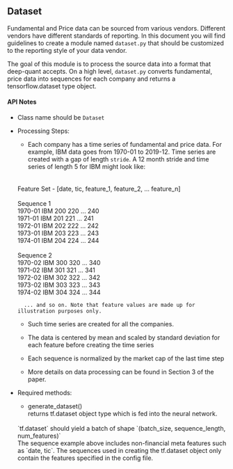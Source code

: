 ## Dataset

Fundamental and Price data can be sourced from various vendors. 
Different vendors have different standards of reporting. 
In this document you will find guidelines to create a module named `dataset.py` 
that should be customized to the reporting style of your data vendor.

The goal of this module is to process the source data into a format that deep-quant accepts.
On a high level, `dataset.py` converts fundamental, price data into sequences for each company
and returns a tensorflow.dataset type object.
 
#### API Notes
* Class name should be `Dataset`

* Processing Steps:
    * Each company has a time series of fundamental and price data. For example, 
    IBM data goes from 1970-01 to 2019-12. Time series are created with a gap of length `stride`. 
    A 12 month stride and time series of length 5 for IBM might look like:
    <br>
    <br>
         Feature Set - [date, tic, feature_1, feature_2, ... feature_n] <br> 
         <br>
         Sequence 1 <br>
         1970-01 IBM 200 220 ... 240 <br>
         1971-01 IBM 201 221 ... 241 <br>
         1972-01 IBM 202 222 ... 242 <br>
         1973-01 IBM 203 223 ... 243 <br>
         1974-01 IBM 204 224 ... 244 <br>
         <br>
         Sequence 2 <br>
         1970-02 IBM 300 320 ... 340 <br>
         1971-02 IBM 301 321 ... 341 <br>
         1972-02 IBM 302 322 ... 342 <br>
         1973-02 IBM 303 323 ... 343 <br>
         1974-02 IBM 304 324 ... 344 <br>
        
        ... and so on. Note that feature values are made up for illustration purposes only.
        
    * Such time series are created for all the companies. 
    
    * The data is centered by mean and scaled by standard deviation for each feature before 
    creating the time series
    
    * Each sequence is normalized by the market cap of the last time step
    
    * More details on data processing can be found in Section 3 of the paper. 


* Required methods:
    * generate_dataset() <br>
    returns tf.dataset object type which is fed into the neural network.
    <br>
    `tf.dataset` should yield a batch of shape `(batch_size, sequence_length, num_features)`
    <br>
    The sequence example above includes non-financial meta features such as `date, tic`. 
    The sequences used in creating the tf.dataset object only contain the features specified in the
    config file.